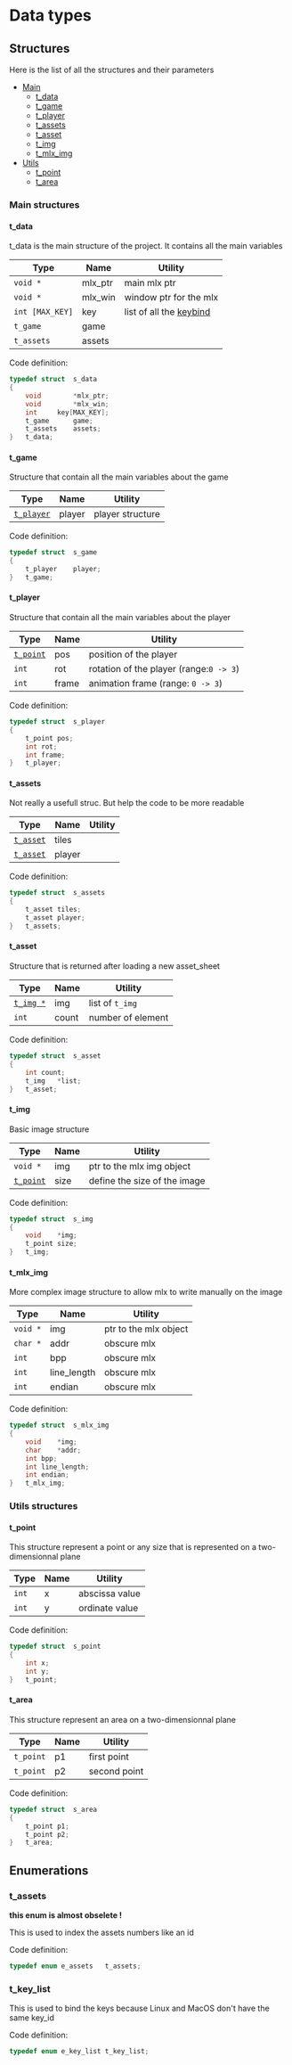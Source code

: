 # Data types

## Structures

Here is the list of all the structures and their parameters

* [Main](#main-structures)
	* [t_data](#t_data)
	* [t_game](#t_game)
	* [t_player](#t_player)
	* [t_assets](#t_assets)
	* [t_asset](#t_asset)
	* [t_img](#t_img)
	* [t_mlx_img](#t_mlx_img)
* [Utils](#utils-structures)
	* [t_point](#t_point)
	* [t_area](#t_area)

###	 Main structures

#### t_data

t_data is the main structure of the project.
It contains all the main variables

| Type | Name | Utility |
| --- | --- | --- |
| `void *` | mlx_ptr | main mlx ptr |
| `void *` | mlx_win | window ptr for the mlx |
| `int [MAX_KEY]` | key | list of all the [keybind](#t_key_list) |
| `t_game` | game | |
| `t_assets` | assets | |

Code definition:
```C
typedef struct	s_data
{
	void		*mlx_ptr;
	void		*mlx_win;
	int		key[MAX_KEY];
	t_game		game;
	t_assets	assets;
}	t_data;
```

#### t_game

Structure that contain all the main variables about the game

| Type | Name | Utility |
| --- | --- | --- |
| [`t_player`](#t_player) | player | player structure |

Code definition:
```C
typedef struct	s_game
{
	t_player	player;
}	t_game;
```

#### t_player

Structure that contain all the main variables about the player

| Type | Name | Utility |
| --- | --- | --- |
| [`t_point`](#t_point) | pos | position of the player |
| `int` | rot | rotation of the player (range:`0 -> 3`) |
| `int` | frame | animation frame (range: `0 -> 3`) |

Code definition:
```C
typedef struct	s_player
{
	t_point	pos;
	int	rot;
	int	frame;
}	t_player;
```

#### t_assets

Not really a usefull struc. But help the code to be more readable

| Type | Name | Utility |
| --- | --- | --- |
| [`t_asset`](#t_asset) | tiles |  |
| [`t_asset`](#t_asset) | player |  |

Code definition:
```C
typedef struct	s_assets
{
	t_asset	tiles;
	t_asset	player;
}	t_assets;
```

#### t_asset

Structure that is returned after loading a new asset_sheet

| Type | Name | Utility |
| --- | --- | --- |
| [`t_img *`](#t_img) | img | list of `t_img` |
| `int` | count | number of element |

Code definition:
```C
typedef struct	s_asset
{
	int	count;
	t_img	*list;
}	t_asset;
```

#### t_img

Basic image structure

| Type | Name | Utility |
| --- | --- | --- |
| `void *` | img | ptr to the mlx img object |
| [`t_point`](#t_point) | size | define the size of the image |

Code definition:

```C
typedef struct	s_img
{
	void	*img;
	t_point	size;
}	t_img;
```

#### t_mlx_img

More complex image structure to allow mlx to write manually on the image

| Type | Name | Utility |
| --- | --- | --- |
| `void *` | img | ptr to the mlx object |
| `char *` | addr | obscure mlx |
| `int` | bpp | obscure mlx |
| `int` | line_length | obscure mlx |
| `int` | endian | obscure mlx |

Code definition:

```C
typedef struct	s_mlx_img
{
	void	*img;
	char	*addr;
	int	bpp;
	int	line_length;
	int	endian;
}	t_mlx_img;
```

### Utils structures

#### t_point

This structure represent a point or any size that is represented on a two-dimensionnal plane

| Type | Name | Utility |
| --- | --- | --- |
| `int` | x | abscissa value |
| `int` | y | ordinate value |

Code definition:

```C
typedef struct	s_point
{
	int	x;
	int	y;
}	t_point;
```

#### t_area

This structure represent an area on a two-dimensionnal plane

| Type | Name | Utility |
| --- | --- | --- |
| `t_point` | p1 | first point |
| `t_point` | p2 | second point |

Code definition:

```C
typedef struct	s_area
{
	t_point	p1;
	t_point	p2;
}	t_area;
```

## Enumerations

### t_assets

**this enum is almost obselete !**

This is used to index the assets numbers like an id

Code definition:

```C
typedef enum e_assets	t_assets;
```

### t_key_list

This is used to bind the keys because Linux and MacOS don't have the same key_id

Code definition:

```C
typedef enum e_key_list	t_key_list;
```
